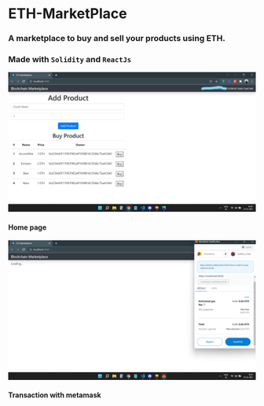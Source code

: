 # ETH-MarketPlace

### A marketplace to buy and sell your products using ETH.

### Made with `Solidity` and `ReactJs`



![Home Page](./Readme/B.jpg)
#### Home page
![Transaction](./Readme/A.png)
#### Transaction with metamask